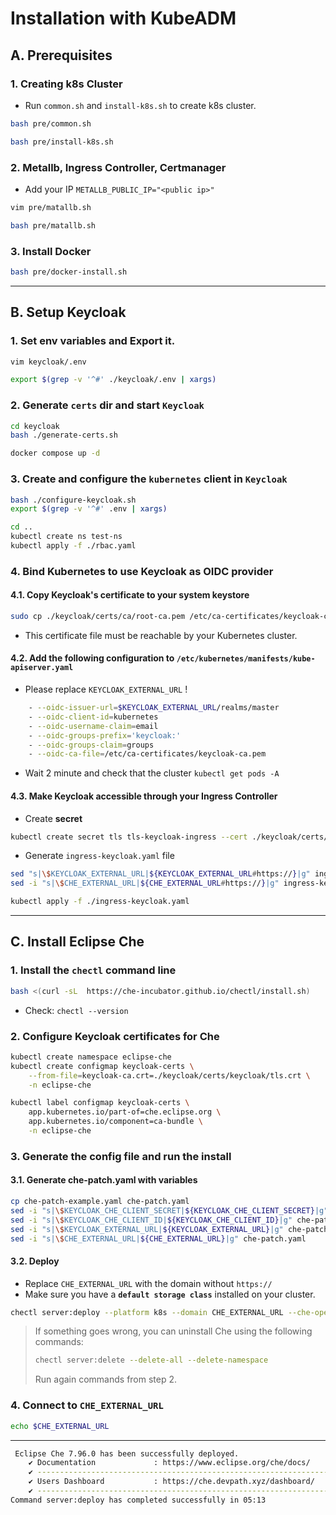 # Installation with KubeADM

## **A. Prerequisites**

### 1. Creating k8s Cluster

- Run `common.sh` and `install-k8s.sh` to create k8s cluster.

```sh
bash pre/common.sh
```

```sh
bash pre/install-k8s.sh
```

### 2. Metallb, Ingress Controller, Certmanager

- Add your IP `METALLB_PUBLIC_IP="<public ip>"`

```sh
vim pre/matallb.sh
```

```sh
bash pre/matallb.sh
```

### 3. Install Docker

```sh
bash pre/docker-install.sh
```

---

## **B. Setup Keycloak**

### 1. Set env variables and Export it.

```sh
vim keycloak/.env
```

```sh
export $(grep -v '^#' ./keycloak/.env | xargs)
```

### 2. Generate `certs` dir and start `Keycloak`

```sh
cd keycloak
bash ./generate-certs.sh
```

```sh
docker compose up -d
```

### 3. Create and configure the `kubernetes` client in `Keycloak`

```sh
bash ./configure-keycloak.sh
export $(grep -v '^#' .env | xargs)
```

```sh
cd ..
kubectl create ns test-ns
kubectl apply -f ./rbac.yaml
```

### 4. Bind Kubernetes to use Keycloak as OIDC provider

#### 4.1. Copy Keycloak's certificate to your system keystore

```sh
sudo cp ./keycloak/certs/ca/root-ca.pem /etc/ca-certificates/keycloak-ca.pem
```

- This certificate file must be reachable by your Kubernetes cluster.

#### 4.2. Add the following configuration to `/etc/kubernetes/manifests/kube-apiserver.yaml`

- Please replace `KEYCLOAK_EXTERNAL_URL` !

```sh
    - --oidc-issuer-url=$KEYCLOAK_EXTERNAL_URL/realms/master
    - --oidc-client-id=kubernetes
    - --oidc-username-claim=email
    - --oidc-groups-prefix='keycloak:'
    - --oidc-groups-claim=groups
    - --oidc-ca-file=/etc/ca-certificates/keycloak-ca.pem
```

- Wait 2 minute and check that the cluster `kubectl get pods -A`

#### 4.3. Make Keycloak accessible through your Ingress Controller

- Create **secret**

```sh
kubectl create secret tls tls-keycloak-ingress --cert ./keycloak/certs/keycloak/keycloak.pem --key ./keycloak/certs/keycloak/keycloak.key
```

- Generate `ingress-keycloak.yaml` file

```sh
sed "s|\$KEYCLOAK_EXTERNAL_URL|${KEYCLOAK_EXTERNAL_URL#https://}|g" ingress-keycloak-example.yaml > ingress-keycloak.yaml
sed -i "s|\$CHE_EXTERNAL_URL|${CHE_EXTERNAL_URL#https://}|g" ingress-keycloak.yaml
```

```sh
kubectl apply -f ./ingress-keycloak.yaml
```

---

## **C. Install Eclipse Che**

### 1. Install the `chectl` command line

```sh
bash <(curl -sL  https://che-incubator.github.io/chectl/install.sh)
```

- Check: `chectl --version`

### 2. Configure Keycloak certificates for Che

```sh
kubectl create namespace eclipse-che
kubectl create configmap keycloak-certs \
    --from-file=keycloak-ca.crt=./keycloak/certs/keycloak/tls.crt \
    -n eclipse-che
```

```sh
kubectl label configmap keycloak-certs \
    app.kubernetes.io/part-of=che.eclipse.org \
    app.kubernetes.io/component=ca-bundle \
    -n eclipse-che
```

### 3. Generate the config file and run the install

#### 3.1. Generate che-patch.yaml with variables

```sh
cp che-patch-example.yaml che-patch.yaml
sed -i "s|\$KEYCLOAK_CHE_CLIENT_SECRET|${KEYCLOAK_CHE_CLIENT_SECRET}|g" che-patch.yaml
sed -i "s|\$KEYCLOAK_CHE_CLIENT_ID|${KEYCLOAK_CHE_CLIENT_ID}|g" che-patch.yaml
sed -i "s|\$KEYCLOAK_EXTERNAL_URL|${KEYCLOAK_EXTERNAL_URL}|g" che-patch.yaml
sed -i "s|\$CHE_EXTERNAL_URL|${CHE_EXTERNAL_URL}|g" che-patch.yaml
```

#### 3.2. Deploy

- Replace `CHE_EXTERNAL_URL` with the domain without `https://`
- Make sure you have a **`default storage class`** installed on your cluster.

```sh
chectl server:deploy --platform k8s --domain CHE_EXTERNAL_URL --che-operator-cr-patch-yaml che-patch.yaml --skip-cert-manager
```

> If something goes wrong, you can uninstall Che using the following commands:
>
> ```sh
> chectl server:delete --delete-all --delete-namespace
> ```
>
> Run again commands from step 2.

### 4. Connect to `CHE_EXTERNAL_URL`

```sh
echo $CHE_EXTERNAL_URL
```

---

```sh
 Eclipse Che 7.96.0 has been successfully deployed.
    ✔ Documentation             : https://www.eclipse.org/che/docs/
    ✔ -------------------------------------------------------------------------------
    ✔ Users Dashboard           : https://che.devpath.xyz/dashboard/
    ✔ -------------------------------------------------------------------------------
Command server:deploy has completed successfully in 05:13
```
